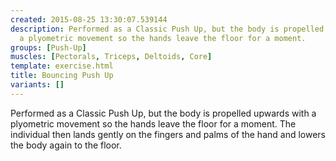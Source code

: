```yaml
---
created: 2015-08-25 13:30:07.539144
description: Performed as a Classic Push Up, but the body is propelled upwards with
  a plyometric movement so the hands leave the floor for a moment.
groups: [Push-Up]
muscles: [Pectorals, Triceps, Deltoids, Core]
template: exercise.html
title: Bouncing Push Up
variants: []
---
```

Performed as a Classic Push Up, but the body is propelled upwards with a plyometric movement so the hands leave the floor for a moment. The individual then lands gently on the fingers and palms of the hand and lowers the body again to the floor.